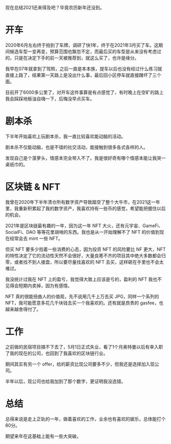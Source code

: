 现在总结2021还来得及吧？毕竟农历新年还没到。

# 开车
2020年6月左右终于拍到了车牌，调研了快1年，终于在2021年3月买了车。这期间候选车型一变再变，预算范围也飘忽不定，而最后买的车型是从来没有考虑过的，只是在决定下手的前一天被推荐到，就这么买了，也许是缘分。

我早在07年就拿到了驾照，之后一直是本本族，提车以后也没有经过什么练习就直接上路了，结果第一天路上是没出什么事，最后回小区停车就直接蹭坏了三个面。

目前开了6000多公里了，对开车这件事算是有点感觉了，有时晚上在空旷的路上我会踩踩地板油自嗨一下，后悔没早点买车。

# 剧本杀
下半年开始喜欢上玩剧本杀，我一直比较喜欢能动脑的活动。

剧本杀不仅能动脑，也是不错的社交活动，能接触到很多各式各样的人。

发现自己是个菠萝头，情感本完全带入不了。我是很好奇有哪个情感本能让我哭一桌纸巾的。

# 区块链 & NFT
我曾在2020年下半年清仓所有数字资产导致踏空了整个大牛市，在2021这一年里，我重新积累起了我的数字资产，我喜欢持有一些币的感觉，希望能把握住以后的机会。

2021年是区块链最有趣的一年，因为这一年 NFT 大火，还有元宇宙、GameFi、SocialFi、DAO 等等花里胡哨的东西。我也是从一开始理解不了 NFT 的价值到现在经常会去 mint 一些 NFT。

但买 NFT 要多少抱着一些消费的心态，因为投资 NFT 的风险要比 NF 更大，NFT 的特性决定了它的流动性天然不会很好，大量良莠不齐的项目其中绝大多数都会归零，或者找不到人接盘，所以要尽量找喜欢的 NFT 去买，这样砸在手里也不会太难过。

我没统计过我在 NFT 上的盈亏，我觉得大致上应该是亏的，盈利的 NFT 我也不见得会短期内卖掉，因为有感情。

NFT 真的很能扭曲人的价值观，先不说用几千上万去买 JPG，同样一个系列的 NFT，我可能愿意多花几千块钱去买一个我喜欢的。还有就是昂贵的 gasfee，也越来越舍得付了。

# 工作
之前做的民宿项目搞不下去了，5月1日正式失业，看了1个月奥特曼以后有幸入职了我的现在的公司，也回到了我喜欢的区块链行业。

期间其实有另一个 offer，给的薪资比现公司要多不少，但我还是选择加入现公司。

半年以后，现公司也给我加到了那个数字，更证明我没选错。

# 总结
总得来说是走上正轨的一年，做着喜欢的工作，业余也有喜欢的娱乐，总体能打个80分。

期望来年在这基础上能有一些大突破。

